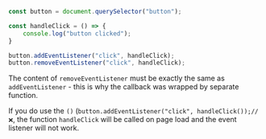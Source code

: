 ```javascript
const button = document.querySelector("button");

const handleClick = () => {
    console.log("button clicked");    
}

button.addEventListener("click", handleClick);
button.removeEventListener("click", handleClick);
```

The content of `removeEventListener` must be exactly the same as `addEventListener` - this is why the callback was wrapped by separate function.

If you do use the `()` (`button.addEventListener("click", handleClick());// ❌`, the function `handleClick` will be called on page load and the event listener will not work.